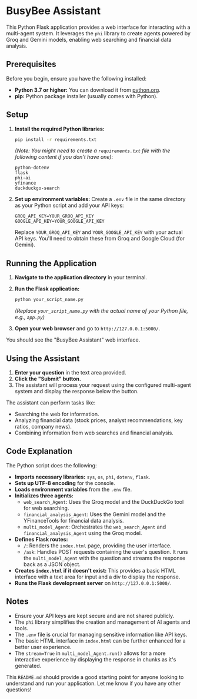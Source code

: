 # BusyBee Assistant

This Python Flask application provides a web interface for interacting with a multi-agent system. It leverages the `phi` library to create agents powered by Groq and Gemini models, enabling web searching and financial data analysis.

## Prerequisites

Before you begin, ensure you have the following installed:

* **Python 3.7 or higher:** You can download it from [python.org](https://www.python.org/downloads/).
* **pip:** Python package installer (usually comes with Python).

## Setup

1.  **Install the required Python libraries:**
    ```bash
    pip install -r requirements.txt
    ```
    *(Note: You might need to create a `requirements.txt` file with the following content if you don't have one)*:
    ```
    python-dotenv
    flask
    phi-ai
    yfinance
    duckduckgo-search
    ```

2.  **Set up environment variables:**
    Create a `.env` file in the same directory as your Python script and add your API keys:
    ```
    GROQ_API_KEY=YOUR_GROQ_API_KEY
    GOOGLE_API_KEY=YOUR_GOOGLE_API_KEY
    ```
    Replace `YOUR_GROQ_API_KEY` and `YOUR_GOOGLE_API_KEY` with your actual API keys. You'll need to obtain these from Groq and Google Cloud (for Gemini).

## Running the Application

1.  **Navigate to the application directory** in your terminal.

2.  **Run the Flask application:**
    ```bash
    python your_script_name.py
    ```
    *(Replace `your_script_name.py` with the actual name of your Python file, e.g., `app.py`)*

3.  **Open your web browser** and go to `http://127.0.0.1:5000/`.

You should see the "BusyBee Assistant" web interface.

## Using the Assistant

1.  **Enter your question** in the text area provided.
2.  **Click the "Submit" button.**
3.  The assistant will process your request using the configured multi-agent system and display the response below the button.

The assistant can perform tasks like:

* Searching the web for information.
* Analyzing financial data (stock prices, analyst recommendations, key ratios, company news).
* Combining information from web searches and financial analysis.

## Code Explanation

The Python script does the following:

* **Imports necessary libraries:** `sys`, `os`, `phi`, `dotenv`, `flask`.
* **Sets up UTF-8 encoding** for the console.
* **Loads environment variables** from the `.env` file.
* **Initializes three agents:**
    * `web_search_Agent`: Uses the Groq model and the DuckDuckGo tool for web searching.
    * `financial_analysis_Agent`: Uses the Gemini model and the YFinanceTools for financial data analysis.
    * `multi_model_Agent`: Orchestrates the `web_search_Agent` and `financial_analysis_Agent` using the Groq model.
* **Defines Flask routes:**
    * `/`: Renders the `index.html` page, providing the user interface.
    * `/ask`: Handles POST requests containing the user's question. It runs the `multi_model_Agent` with the question and streams the response back as a JSON object.
* **Creates `index.html` if it doesn't exist:** This provides a basic HTML interface with a text area for input and a div to display the response.
* **Runs the Flask development server** on `http://127.0.0.1:5000/`.

## Notes

* Ensure your API keys are kept secure and are not shared publicly.
* The `phi` library simplifies the creation and management of AI agents and tools.
* The `.env` file is crucial for managing sensitive information like API keys.
* The basic HTML interface in `index.html` can be further enhanced for a better user experience.
* The `stream=True` in `multi_model_Agent.run()` allows for a more interactive experience by displaying the response in chunks as it's generated.

This `README.md` should provide a good starting point for anyone looking to understand and run your application. Let me know if you have any other questions!
